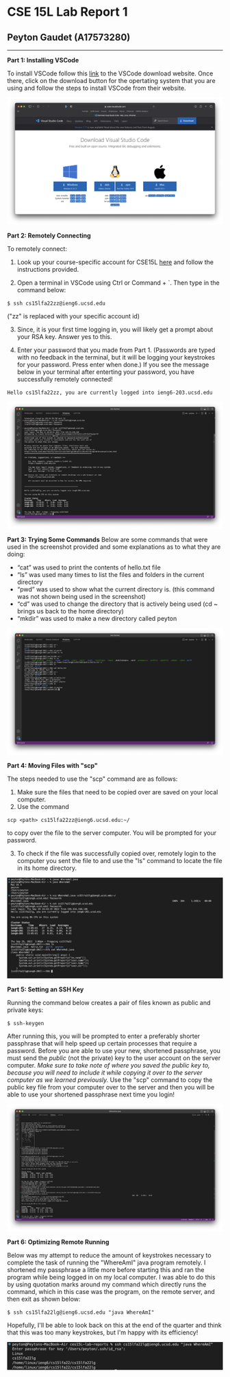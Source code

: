 # CSE 15L Lab Report 1
## Peyton Gaudet (A17573280)

---
**Part 1: Installing VSCode** 

To install VSCode follow this [link](https://code.visualstudio.com/Download) to the VSCode download website. 
Once there, click on the download button for the opertating system that you are using and follow the steps to install VSCode from their website.

![Image](LR(11).png)



**Part 2: Remotely Connecting**

To remotely connect:
1. Look up your course-specific account for CSE15L [here](https://sdacs.ucsd.edu/~icc/index.php) and follow the instructions provided.

2. Open a terminal in VSCode using Ctrl or Command + `. Then type in the command below: 
```
$ ssh cs15lfa22zz@ieng6.ucsd.edu
```
("zz" is replaced with your specific account id)

3. Since, it is your first time logging in, you will likely get a prompt about your RSA key. Answer yes to this.

4. Enter your password that you made from Part 1. (Passwords are typed with no feedback in the terminal, but it will be logging your keystrokes for your password. Press enter when done.) 
If you see the message below in your terminal after enterting your password, you have successfully remotely connected!

```
Hello cs15lfa22zz, you are currently logged into ieng6-203.ucsd.edu
```

![Image](LR1(2).png)

**Part 3: Trying Some Commands**
Below are some commands that were used in the screenshot provided and some explanations as to what they are doing:

* “cat” was used to print the contents of hello.txt file
* “ls” was used many times to list the files and folders in the current directory 
* “pwd” was used to show what the current directory is. (this command was not shown being used in the screenshot)
* “cd” was used to change the directory that is actively being used (cd ~ brings us back to the home directory)
* “mkdir” was used to make a new directory called peyton

![Image](LR1(3).png)

**Part 4: Moving Files with "scp"**

The steps needed to use the "scp" command are as follows:

1. Make sure the files that need to be copied over are saved on your local computer.
2. Use the command
```
scp <path> cs15lfa22zz@ieng6.ucsd.edu:~/
```
to copy over the file to the server computer. You will be prompted for your password.

3. To check if the file was successfully copied over, remotely login to the computer you sent the file to and use the "ls" command to locate the file in its home directory. 

![Image](LR1(4).png)

**Part 5: Setting an SSH Key**

Running the command below creates a pair of files known as public and private keys:
```
$ ssh-keygen
```
After running this, you will be prompted to enter a preferably shorter passphrase that will help speed up certain processes that require a password. Before you are able to use your new, shortened passphrase, you must send the *public* (not the private) key to the user account on the server computer. *Make sure to take note of where you saved the public key to, because you will need to include it while copying it over to the server computer as we learned previously.* Use the "scp" command to copy the public key file from your computer over to the server and then you will be able to use your shortened passphrase next time you login! 

![Image](LR1(5).png)

**Part 6: Optimizing Remote Running**

Below was my attempt to reduce the amount of keystrokes necessary to complete the task of running the "WhereAmI" java program remotely. I shortened my passphrase a little more before starting this and ran the program while being logged in on my local computer. I was able to do this by using quotation marks around my command which directly runs the command, which in this case was the program, on the remote server, and then exit as shown below:
```
$ ssh cs15lfa22lg@ieng6.ucsd.edu "java WhereAmI"
```
Hopefully, I'll be able to look back on this at the end of the quarter and think that this was too many keystrokes, but I'm happy with its efficiency!

![Image](LR1(6).png)
